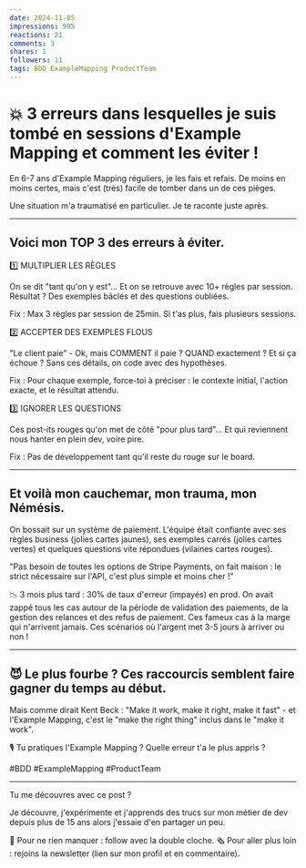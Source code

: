 ```yaml
---
date: 2024-11-05
impressions: 995
reactions: 21
comments: 3
shares: 1
followers: 11
tags: BDD ExampleMapping ProductTeam
---
```


# 💥 3 erreurs dans lesquelles je suis tombé en sessions d'Example Mapping et comment les éviter !

En 6-7 ans d'Example Mapping réguliers, je les fais et refais.
De moins en moins certes, mais c'est (très) facile de tomber dans un de ces pièges.

Une situation m'a traumatisé en particulier. Je te raconte juste après.

---

## Voici mon TOP 3 des erreurs à éviter.

1️⃣ MULTIPLIER LES RÈGLES

On se dit "tant qu'on y est"... Et on se retrouve avec 10+ règles par session.
Résultat ? Des exemples bâclés et des questions oubliées.

Fix : Max 3 règles par session de 25min. Si t'as plus, fais plusieurs sessions.

2️⃣ ACCEPTER DES EXEMPLES FLOUS

"Le client paie" - Ok, mais COMMENT il paie ? QUAND exactement ? Et si ça échoue ?
Sans ces détails, on code avec des hypothèses.

Fix : Pour chaque exemple, force-toi à préciser : le contexte initial, l'action exacte, et le résultat attendu.

3️⃣ IGNORER LES QUESTIONS

Ces post-its rouges qu'on met de côté "pour plus tard"... Et qui reviennent nous hanter en plein dev, voire pire.

Fix : Pas de développement tant qu'il reste du rouge sur le board.

---

## Et voilà mon cauchemar, mon trauma, mon Némésis.

On bossait sur un système de paiement. L'équipe était confiante avec ses règles business (jolies cartes jaunes), ses exemples carrés (jolies cartes vertes) et quelques questions vite répondues (vilaines cartes rouges).

"Pas besoin de toutes les options de Stripe Payments, on fait maison : le strict nécessaire sur l'API, c'est plus simple et moins cher !"

📉 3 mois plus tard : 30% de taux d'erreur (impayés) en prod.
On avait zappé tous les cas autour de la période de validation des paiements, de la gestion des relances et des refus de paiement.
Ces fameux cas à la marge qui n'arrivent jamais. Ces scénarios où l'argent met 3-5 jours à arriver ou non !

---

## 😈 Le plus fourbe ? Ces raccourcis semblent faire gagner du temps au début.

Mais comme dirait Kent Beck : "Make it work, make it right, make it fast" - et l'Example Mapping, c'est le "make the right thing" inclus dans le "make it work".

🎙️ Tu pratiques l'Example Mapping ? Quelle erreur t'a le plus appris ?

#BDD #ExampleMapping #ProductTeam

---

Tu me découvres avec ce post ?

Je découvre, j'expérimente et j'apprends des trucs sur mon métier de dev depuis plus de 15 ans alors j'essaie d'en partager un peu.

🔔 Pour ne rien manquer : follow avec la double cloche.
🗞️ Pour aller plus loin : rejoins la newsletter (lien sur mon profil et en commentaire).
